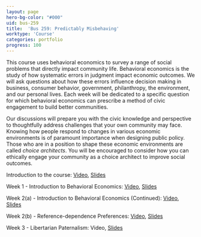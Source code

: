 ```yaml
---
layout: page
hero-bg-color: "#000"
uid: bus-259
title:  'Bus 259: Predictably Misbehaving'
worktype: 'Course'
categories: portfolio
progress: 100
---
```


<p>This course uses behavioral economics to survey a range of social problems that directly impact community life.	 Behavioral economics is the study of how systematic errors in judgment impact economic outcomes. We will ask questions about how these errors influence decision making in business, consumer behavior, government, philanthropy, the environment, and our personal lives. Each week will be dedicated to a specific question for which behavioral economics can prescribe a method of civic engagement to build better communities.</p>

<p>Our discussions will prepare you with the civic knowledge and perspective to thoughtfully address challenges that your own community may face. Knowing how people respond to changes in various economic environments is of paramount importance when designing public policy. Those who are in a position to shape these economic environments are called <em>choice architects</em>. You will be encouraged to consider how you can ethically engage your community as a choice architect to improve social outcomes.</p>

Introduction to the course: [Video](https://www.youtube.com/watch?v=2nw3x_bBJxQ), [Slides](https://josh-r-foster.github.io/courses/bus-259/lectures/0-syllabus.html)

Week 1 - Introduction to Behavioral Economics: [Video](https://us-lti.bbcollab.com/recording/75d2520281874130aabcbe4c52e6bebb), [Slides](https://josh-r-foster.github.io/courses/bus-259/lectures/1-introduction.html)

Week 2(a) - Introduction to Behavioral Economics (Continued): [Video](https://www.youtube.com/watch?v=EY5JGFepubs), [Slides](https://josh-r-foster.github.io/courses/bus-259/lectures/1-introduction.html)

Week 2(b) - Reference-dependence Preferences: [Video](https://www.youtube.com/watch?v=T3pw-XiuFWk), [Slides](https://josh-r-foster.github.io/courses/bus-259/lectures/2-reference-dependence.html)

Week 3 - Libertarian Paternalism: Video, [Slides](https://josh-r-foster.github.io/courses/bus-259/lectures/3-libertarian-paternalism.html)